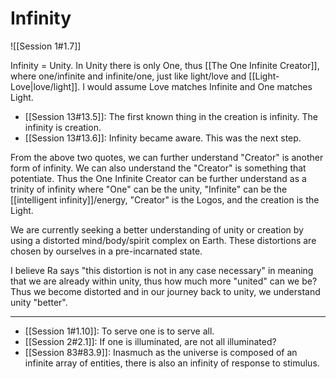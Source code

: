 # Infinity

![[Session 1#1.7]]

Infinity = Unity. In Unity there is only One, thus [[The One Infinite Creator]], where one/infinite and infinite/one, just like light/love and [[Light-Love|love/light]]. I would assume Love matches Infinite and One matches Light. 

- [[Session 13#13.5]]: The first known thing in the creation is infinity. The infinity is creation.
- [[Session 13#13.6]]: Infinity became aware. This was the next step.

From the above two quotes, we can further understand "Creator" is another form of infinity. We can also understand the "Creator" is something that potentiate. Thus the One Infinite Creator can be further understand as a trinity of infinity where "One" can be the unity, "Infinite" can be the [[intelligent infinity]]/energy, "Creator" is the Logos, and the creation is the Light.

We are currently seeking a better understanding of unity or creation by using a distorted mind/body/spirit complex on Earth. These distortions are chosen by ourselves in a pre-incarnated state.

I believe Ra says "this distortion is not in any case necessary" in meaning that we are already within unity, thus how much more "united" can we be? Thus we become distorted and in our journey back to unity, we understand unity "better".

---

- [[Session 1#1.10]]: To serve one is to serve all.
- [[Session 2#2.1]]: If one is illuminated, are not all illuminated?
- [[Session 83#83.9]]: Inasmuch as the universe is composed of an infinite array of entities, there is also an infinity of response to stimulus.